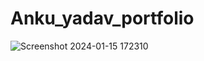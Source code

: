 # Anku_yadav_portfolio
![Screenshot 2024-01-15 172310](https://github.com/Anku-yadav-001/Anku_yadav_portfolio/assets/136979860/b6c1ea7e-7f6f-4b75-8668-f3037f9059af)
